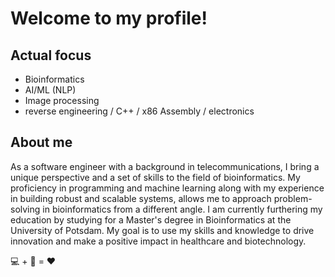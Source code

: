 # Welcome to my profile!

## Actual focus
* Bioinformatics
* AI/ML (NLP)
* Image processing
* reverse engineering / C++ / x86 Assembly / electronics

## About me
As a software engineer with a background in telecommunications, I bring a unique perspective and a set of skills to the field of bioinformatics. My proficiency in programming and machine learning along with my experience in building robust and scalable systems, allows me to approach problem-solving in bioinformatics from a different angle. I am currently furthering my education by studying for a Master's degree in Bioinformatics at the University of Potsdam. My goal is to use my skills and knowledge to drive innovation and make a positive impact in healthcare and biotechnology.

💻 + 🧬 = ❤️
